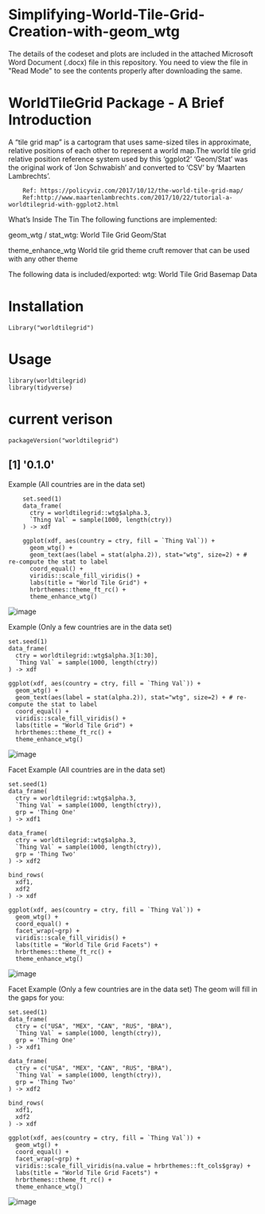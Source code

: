 # Simplifying-World-Tile-Grid-Creation-with-geom_wtg

The details of the codeset and plots are included in the attached Microsoft Word Document (.docx) file in this repository. 
You need to view the file in "Read Mode" to see the contents properly after downloading the same.

WorldTileGrid Package - A Brief Introduction
=============================================

A “tile grid map” is a cartogram that uses same-sized tiles in approximate, relative positions of each other to represent a world map.The world tile grid relative position reference system used by this ‘ggplot2’ ‘Geom/Stat’ was the original work of ‘Jon Schwabish’ and converted to ‘CSV’ by ‘Maarten Lambrechts’.

        Ref: https://policyviz.com/2017/10/12/the-world-tile-grid-map/
        Ref:http://www.maartenlambrechts.com/2017/10/22/tutorial-a-worldtilegrid-with-ggplot2.html

What’s Inside The Tin
The following functions are implemented:

geom_wtg / stat_wtg: World Tile Grid Geom/Stat

theme_enhance_wtg World tile grid theme cruft remover that can be used with any other theme

The following data is included/exported:
wtg: World Tile Grid Basemap Data

Installation
=============
    Library("worldtilegrid")

Usage
======
    library(worldtilegrid)
    library(tidyverse)

# current verison
    packageVersion("worldtilegrid")

## [1] '0.1.0'

Example (All countries are in the data set)

        set.seed(1)
        data_frame(
          ctry = worldtilegrid::wtg$alpha.3,
          `Thing Val` = sample(1000, length(ctry))
        ) -> xdf

        ggplot(xdf, aes(country = ctry, fill = `Thing Val`)) +
          geom_wtg() +
          geom_text(aes(label = stat(alpha.2)), stat="wtg", size=2) + # re-compute the stat to label
          coord_equal() +
          viridis::scale_fill_viridis() +
          labs(title = "World Tile Grid") +
          hrbrthemes::theme_ft_rc() +
          theme_enhance_wtg()

![image](https://user-images.githubusercontent.com/26252963/149613799-2e9582c7-0f12-408b-98ec-9e56c65d1e73.png)

Example (Only a few countries are in the data set)

    set.seed(1)
    data_frame(
      ctry = worldtilegrid::wtg$alpha.3[1:30],
      `Thing Val` = sample(1000, length(ctry))
    ) -> xdf

    ggplot(xdf, aes(country = ctry, fill = `Thing Val`)) +
      geom_wtg() +
      geom_text(aes(label = stat(alpha.2)), stat="wtg", size=2) + # re-compute the stat to label
      coord_equal() +
      viridis::scale_fill_viridis() +
      labs(title = "World Tile Grid") +
      hrbrthemes::theme_ft_rc() +
      theme_enhance_wtg()

![image](https://user-images.githubusercontent.com/26252963/149613822-14a10a61-af4c-4f94-b2e7-957f8bc00295.png)


Facet Example (All countries are in the data set)

    set.seed(1)
    data_frame(
      ctry = worldtilegrid::wtg$alpha.3,
      `Thing Val` = sample(1000, length(ctry)),
      grp = 'Thing One'
    ) -> xdf1

    data_frame(
      ctry = worldtilegrid::wtg$alpha.3,
      `Thing Val` = sample(1000, length(ctry)),
      grp = 'Thing Two'
    ) -> xdf2

    bind_rows(
      xdf1,
      xdf2
    ) -> xdf

    ggplot(xdf, aes(country = ctry, fill = `Thing Val`)) +
      geom_wtg() +
      coord_equal() +
      facet_wrap(~grp) +
      viridis::scale_fill_viridis() +
      labs(title = "World Tile Grid Facets") +
      hrbrthemes::theme_ft_rc() +
      theme_enhance_wtg()

![image](https://user-images.githubusercontent.com/26252963/149613848-aea057e3-7951-402b-bff2-ea38fa11c412.png)


Facet Example (Only a few countries are in the data set)
The geom will fill in the gaps for you:

    set.seed(1)
    data_frame(
      ctry = c("USA", "MEX", "CAN", "RUS", "BRA"),
      `Thing Val` = sample(1000, length(ctry)),
      grp = 'Thing One'
    ) -> xdf1

    data_frame(
      ctry = c("USA", "MEX", "CAN", "RUS", "BRA"),
      `Thing Val` = sample(1000, length(ctry)),
      grp = 'Thing Two'
    ) -> xdf2

    bind_rows(
      xdf1,
      xdf2
    ) -> xdf

    ggplot(xdf, aes(country = ctry, fill = `Thing Val`)) +
      geom_wtg() +
      coord_equal() +
      facet_wrap(~grp) +
      viridis::scale_fill_viridis(na.value = hrbrthemes::ft_cols$gray) +
      labs(title = "World Tile Grid Facets") +
      hrbrthemes::theme_ft_rc() +
      theme_enhance_wtg()
![image](https://user-images.githubusercontent.com/26252963/149613863-73695f89-9707-46d6-9157-488f8ca5eb84.png)




